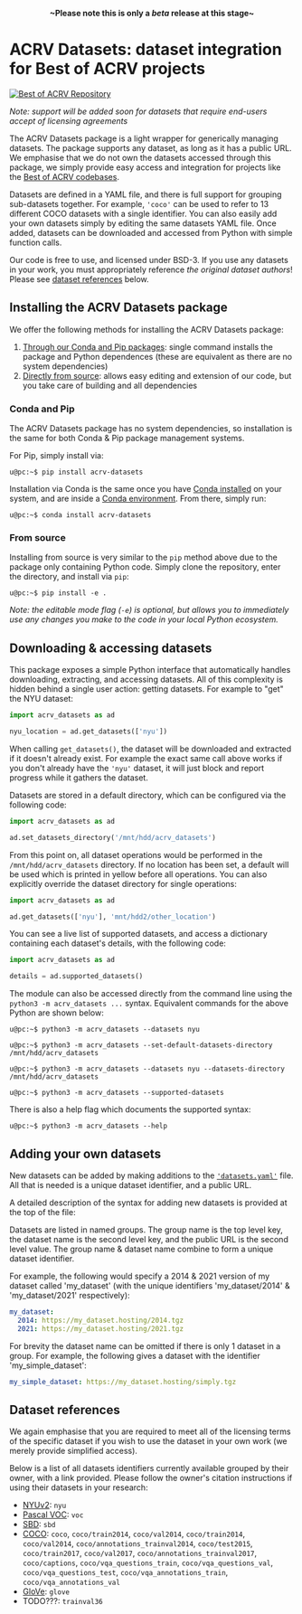 <p align=center><strong>~Please note this is only a <em>beta</em> release at this stage~</strong></p>

# ACRV Datasets: dataset integration for Best of ACRV projects

[![Best of ACRV Repository](https://github.com/best-of-acrv/best-of-acrv-website/raw/master/misc/badge.svg)](https://roboticvision.org/best-of-acrv)

_Note: support will be added soon for datasets that require end-users accept of licensing agreements_

The ACRV Datasets package is a light wrapper for generically managing datasets. The package supports any dataset, as long as it has a public URL. We emphasise that we do not own the datasets accessed through this package, we simply provide easy access and integration for projects like the [Best of ACRV codebases](https://roboticvision.org/best-of-acrv).

Datasets are defined in a YAML file, and there is full support for grouping sub-datasets together. For example, `'coco'` can be used to refer to 13 different COCO datasets with a single identifier. You can also easily add your own datasets simply by editing the same datasets YAML file. Once added, datasets can be downloaded and accessed from Python with simple function calls.

Our code is free to use, and licensed under BSD-3. If you use any datasets in your work, you must appropriately reference _the original dataset authors_! Please see [dataset references](#dataset-references) below.

## Installing the ACRV Datasets package

We offer the following methods for installing the ACRV Datasets package:

1. [Through our Conda and Pip packages](#conda-and-pip): single command installs the package and Python dependences (these are equivalent as there are no system dependencies)
2. [Directly from source](#from-source): allows easy editing and extension of our code, but you take care of building and all dependencies

### Conda and Pip

The ACRV Datasets package has no system dependencies, so installation is the same for both Conda & Pip package management systems.

For Pip, simply install via:

```
u@pc:~$ pip install acrv-datasets
```

Installation via Conda is the same once you have [Conda installed](https://conda.io/projects/conda/en/latest/user-guide/install/index.html) on your system, and are inside a [Conda environment](https://conda.io/projects/conda/en/latest/user-guide/tasks/manage-environments.html). From there, simply run:

```
u@pc:~$ conda install acrv-datasets
```

### From source

Installing from source is very similar to the `pip` method above due to the package only containing Python code. Simply clone the repository, enter the directory, and install via `pip`:

```
u@pc:~$ pip install -e .
```

_Note: the editable mode flag (`-e`) is optional, but allows you to immediately use any changes you make to the code in your local Python ecosystem._

## Downloading & accessing datasets

This package exposes a simple Python interface that automatically handles downloading, extracting, and accessing datasets. All of this complexity is hidden behind a single user action: getting datasets. For example to "get" the NYU dataset:

```python
import acrv_datasets as ad

nyu_location = ad.get_datasets(['nyu'])
```

When calling `get_datasets()`, the dataset will be downloaded and extracted if it doesn't already exist. For example the exact same call above works if you don't already have the `'nyu'` dataset, it will just block and report progress while it gathers the dataset.

Datasets are stored in a default directory, which can be configured via the following code:

```python
import acrv_datasets as ad

ad.set_datasets_directory('/mnt/hdd/acrv_datasets')
```

From this point on, all dataset operations would be performed in the `/mnt/hdd/acrv_datasets` directory. If no location has been set, a default will be used which is printed in yellow before all operations. You can also explicitly override the dataset directory for single operations:

```python
import acrv_datasets as ad

ad.get_datasets(['nyu'], 'mnt/hdd2/other_location')
```

You can see a live list of supported datasets, and access a dictionary containing each dataset's details, with the following code:

```python
import acrv_datasets as ad

details = ad.supported_datasets()
```

The module can also be accessed directly from the command line using the `python3 -m acrv_datasets ...` syntax. Equivalent commands for the above Python are shown below:

```
u@pc:~$ python3 -m acrv_datasets --datasets nyu
```

```
u@pc:~$ python3 -m acrv_datasets --set-default-datasets-directory /mnt/hdd/acrv_datasets
```

```
u@pc:~$ python3 -m acrv_datasets --datasets nyu --datasets-directory /mnt/hdd/acrv_datasets
```

```
u@pc:~$ python3 -m acrv_datasets --supported-datasets
```

There is also a help flag which documents the supported syntax:

```
u@pc:~$ python3 -m acrv_datasets --help
```

## Adding your own datasets

New datasets can be added by making additions to the [`'datasets.yaml'`](https://github.com/raw/master/acrv_datasets/datasets.yaml) file. All that is needed is a unique dataset identifier, and a public URL.

A detailed description of the syntax for adding new datasets is provided at the top of the file:

Datasets are listed in named groups. The group name is the top level key, the
dataset name is the second level key, and the public URL is the second level
value. The group name & dataset name combine to form a unique dataset
identifier.

For example, the following would specify a 2014 & 2021 version of my dataset
called 'my_dataset' (with the unique identifiers 'my_dataset/2014' &
'my_dataset/2021' respectively):

```yaml
my_dataset:
  2014: https://my_dataset.hosting/2014.tgz
  2021: https://my_dataset.hosting/2021.tgz
```

For brevity the dataset name can be omitted if there is only 1 dataset in a
group. For example, the following gives a dataset with the identifier
'my_simple_dataset':

```yaml
my_simple_dataset: https://my_dataset.hosting/simply.tgz
```

## Dataset references

We again emphasise that you are required to meet all of the licensing terms of the specific dataset if you wish to use the dataset in your own work (we merely provide simplified access).

Below is a list of all datasets identifiers currently available grouped by their owner, with a link provided. Please follow the owner's citation instructions if using their datasets in your research:

- [NYUv2](https://cs.nyu.edu/~silberman/datasets/nyu_depth_v2.html): `nyu`
- [Pascal VOC](http://host.robots.ox.ac.uk/pascal/VOC/): `voc`
- [SBD](http://home.bharathh.info/pubs/codes/SBD/download.html): `sbd`
- [COCO](https://cocodataset.org/): `coco`, `coco/train2014`, `coco/val2014`, `coco/train2014`, `coco/val2014`, `coco/annotations_trainval2014`, `coco/test2015`, `coco/train2017`, `coco/val2017`, `coco/annotations_trainval2017`, `coco/captions`, `coco/vqa_questions_train`, `coco/vqa_questions_val`, `coco/vqa_questions_test`, `coco/vqa_annotations_train`, `coco/vqa_annotations_val`
- [GloVe](https://nlp.stanford.edu/projects/glove/): `glove`
- TODO???: `trainval36`
